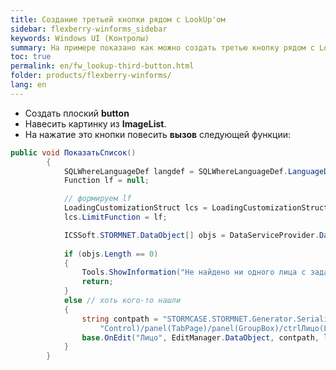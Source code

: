 ```yaml
---
title: Создание третьей кнопки рядом с LookUp'ом
sidebar: flexberry-winforms_sidebar
keywords: Windows UI (Контролы)
summary: На примере показано как можно создать третью кнопку рядом с LookUp'ом
toc: true
permalink: en/fw_lookup-third-button.html
folder: products/flexberry-winforms/
lang: en
---
```


* Создать плоский __button__ 
* Навесить картинку из __ImageList__.
* На нажатие это кнопки повесить __вызов__ следующей функции:

```csharp
public void ПоказатьСписок()
		{
			SQLWhereLanguageDef langdef = SQLWhereLanguageDef.LanguageDef;
			Function lf = null;

			// формируем lf
			LoadingCustomizationStruct lcs = LoadingCustomizationStruct.GetSimpleStruct(typeof(Лицо), "ЛицоL");
			lcs.LimitFunction = lf;

			ICSSoft.STORMNET.DataObject[] objs = DataServiceProvider.DataService.LoadObjects(lcs);	
	
			if (objs.Length == 0)
			{
				Tools.ShowInformation("Не найдено ни одного лица с заданными параметрами");
				return;
			}
			else // хоть кого-то нашли
			{
				string contpath = "STORMCASE.STORMNET.Generator.SerializeNewEditForm/EditPanel(Panel)/TabControl(Tab" +
					"Control)/panel(TabPage)/panel(GroupBox)/ctrlЛицо(LookUp)";
				base.OnEdit("Лицо", EditManager.DataObject, contpath, lf);
			}
		}
```

